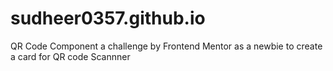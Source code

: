 # sudheer0357.github.io
QR Code Component
a challenge by Frontend Mentor as a newbie to create a card for QR code Scannner
